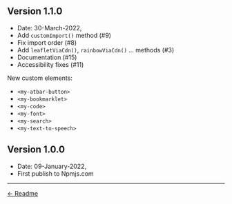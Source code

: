 
## Version 1.1.0

* Date:  30-March-2022,
* Add `customImport()` method (#9)
* Fix import order (#8)
* Add `leafletViaCdn()`, `rainbowViaCdn()` … methods (#3)
* Documentation (#15)
* Accessibility fixes (#11)

New custom elements:

* `<my-atbar-button>`
* `<my-bookmarklet>`
* `<my-code>`
* `<my-font>`
* `<my-search>`
* `<my-text-to-speech>`

## Version 1.0.0

* Date:  09-January-2022,
* First publish to Npmjs.com

---
[← Readme](https://github.com/nfreear/web-components#readme)
